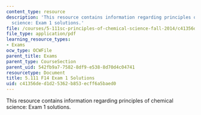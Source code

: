 ```yaml
---
content_type: resource
description: 'This resource contains information regarding principles of chemical
  science: Exam 1 solutions.'
file: /courses/5-111sc-principles-of-chemical-science-fall-2014/c41356ded1d25362b853ecff6a5baed0_MIT5_111F14_Exam1Sol.pdf
file_type: application/pdf
learning_resource_types:
- Exams
ocw_type: OCWFile
parent_title: Exams
parent_type: CourseSection
parent_uid: 542fb9a7-7582-8df9-e538-8d70d4c04741
resourcetype: Document
title: 5.111 F14 Exam 1 Solutions
uid: c41356de-d1d2-5362-b853-ecff6a5baed0
---
```

This resource contains information regarding principles of chemical science: Exam 1 solutions.

